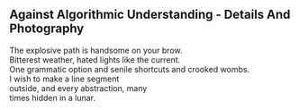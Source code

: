 Against Algorithmic Understanding - Details And Photography
-----------------------------------------------------------
The explosive path is handsome on your brow.  
Bitterest weather, hated lights like the current.  
One grammatic option and senile shortcuts and crooked wombs.  
I wish to make a line segment  
outside, and every abstraction, many  
times hidden in a lunar.  
